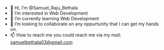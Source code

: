 - 👋 Hi, I’m @Samuel_Raju_Bethala
- 👀 I’m interested in Web Development
- 🌱 I’m currently learning Web Development 
- 💞️ I’m looking to collaborate on any oppurtunity that I can get my hands on.
- 📫 How to reach me you could reach me via my mail: samuelbethala03@gmail.com

<!---
Iris-Agape/Iris-Agape is a ✨ special ✨ repository because its `README.md` (this file) appears on your GitHub profile.
You can click the Preview link to take a look at your changes.
--->

